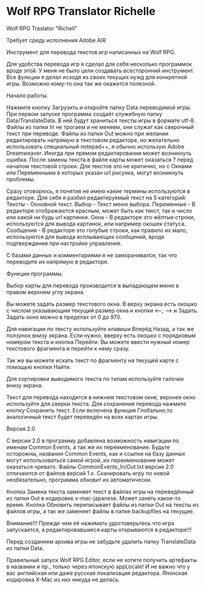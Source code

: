 # Wolf RPG Translator Richelle
Wolf RPG Traslator "Richell"

Требует среду исполнения Adobe AIR

Инструмент для перевода текстов игр написанных на Wolf RPG.

Для удобства перевода игр я сделал для себя несколько программок вроде этой. У меня не было цели создавать всесторонний инструмент. Все функции я делал исходя из своих текущих нужд для конкретной игры. Возможно кому-то она так же окажется полезной.

Начало работы.

Нажмите кнопку Загрузить и откройте папку Data переводимой игры. При первом запуске программа создаёт служебную папку Data/TranslateData. В ней будут храниться тексты игры в формате utf-8. Файлы из папки In не трогаем и не меняем, они служат как сверочный текст при переводе. Файлы из папки Out можно при желании редактировать напрямую в текстовом редакторе, но желательно использовать специальный notepad++, я обычно использую Adobe Dreamweaver. Иногда при прямом редактировании может возникнуть ошибка. После замены текста в файле карты может оказаться ? перед началом текстовой строки. Для текстов это не критично, но с Окнами или Переменными в которых указан url рисунка, могут возникнуть проблемы.

Сразу оговорюсь, я понятия не имею какие термины используются в редакторе. Для себя я разбил редактируемый текст на 5 категорий:
Тексты - Основной текст.
Выбор - Текст меню выбора.
Переменные - В редакторе отображаются красным, может быть как текст, так и число или какой ни будь url картинки.
Окна - В редакторе это жёлтые строки, используются для вывода картинок, или например окошек статуса.
Сообщения - В редакторе это голубые строки, как правило их мало, используются для вывода всплывающих сообщений, вроде подтверждения при настройке управления.

С базами данных и комментариями я не заморачивался, так что переводите их напрямую в редакторе.

Функции программы.

Выбор карты для перевода производится в выпадающем меню в правом верхнем углу экрана.

Вы можете задать размер текстового окна. В верху экрана есть окошко с числом указывающим текущий размер окна и кнопки <--, --> и Задать. Задать окно можно в пределах от 0 до 970.

Для навигации по тексту используйте клавиши Вперёд Назад, а так же ползунок внизу экрана. Если нужно, вверху есть окошко с порядковым номером текста и кнопка Перейти. Вы можете ввести нужный номер текстового фрагмента и перейти к нему сразу.

Так же вы можете искать текст по фрагменту на текущей карте с помощью кнопки Найти.

Для сортировки выводимого текста по типам используйте галочки внизу экрана.

Текст для перевода находится в нижнем текстовом окне, верхнее окно используйте для сверки текста. Для сохранения перевода нажмите кнопку Сохранить текст. Если включена функция Глобально,то аналогичный текст будет переведён на всех картах игры.

Версия 2.0

С версии 2.0 в программу добавлена возможность навигации по именам Common Events, а так же их переименование.
Будьте осторожны, названия Common Events, как и ссылки на базу данных могут использоваться самой игрой, их переименование может оказаться чревато.
Файлы CommonEvents_In/Out.txt версии 2.0 отличаются от файлов версий 1.х. Сканировать игру по новой необязательно, программа обновит их автоматически.

Кнопка Замена текста заменяет текст в файлах игры на переведённый из папки Out в кодировке x-mac-japanese. Может занять какое-то время.
Кнопка Обновить переписывает файлы из папки Out на тексты из файлов игры, а так же заменяет файлы в папке backupfiles на текущие.

Внимание!!!
Прежде чем её нажимать удостоверьтесь что игра запускается, а редактировавшиеся карты открываются в редакторе!!!

Перед созданием архива игры не забудьте удалить папку TranslateData из папки Data.

Правильный запуск Wolf RPG Editor, если не хотите получить артефакты в названии и пр., только через японскую appLocale!
И не важно что у вас английская или даже русская локализация редактора. Японская кодировка X-Mac из них никуда не делась.
